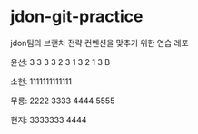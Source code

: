 # jdon-git-practice
jdon팀의 브랜치 전략 컨벤션을 맞추기 위한 연습 레포

윤선: 3 3 3 3 2 3 1 3 2 1 3 B

소현: 1111111111111

무룡: 2222 3333 4444 5555

현지: 3333333 4444
